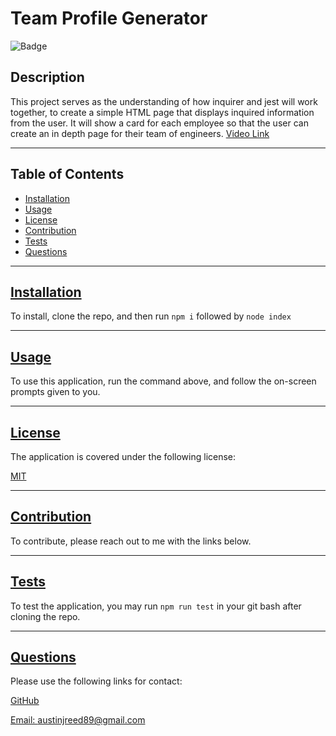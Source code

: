 
  # Team Profile Generator

  ![Badge](https://img.shields.io/badge/license-MIT-blue)
  ## Description

  This project serves as the understanding of how inquirer and jest will work together, to create a simple HTML page that displays inquired information from the user.  It will show a card for each employee so that the user can create an in depth page for their team of engineers. [Video Link](https://drive.google.com/file/d/1QNG5qINh9Vlf9RYFhjBdpwEakzSXynco/view)
  
---
  ## Table of Contents

  * [Installation](#installation)
  * [Usage](#usage)
  * [License](#license)
  * [Contribution](#contribution)
  * [Tests](#tests)
  * [Questions](#questions)
---
  ## [Installation](#table-of-contents)

  To install, clone the repo, and then run ```npm i``` followed by ```node index```

---
  ## [Usage](#table-of-contents)

  To use this application, run the command above, and follow the on-screen prompts given to you.

---
  ## [License](#table-of-contents)

  The application is covered under the following license:

  [MIT](https://choosealicense.com/licenses/MIT)

---
  ## [Contribution](#table-of-contents)

  To contribute, please reach out to me with the links below.

---
  ## [Tests](#table-of-contents)

  To test the application, you may run ```npm run test``` in your git bash after cloning the repo.

---
  ## [Questions](#table-of-contents)

  Please use the following links for contact:

  [GitHub](https://github.com/areed98)

  [Email: austinjreed89@gmail.com](mailto:austinjreed89@gmail.com)
